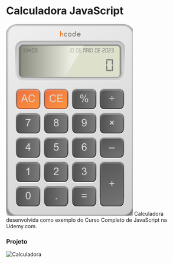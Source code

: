 # Calculadora JavaScript

![Hcode Treinamentos](https://github.com/ativacaoulamg/calculator/blob/main/calculator.png)
Calculadora desenvolvida como exemplo do Curso Completo de JavaScript na Udemy.com.

### Projeto
![Calculadora](https://firebasestorage.googleapis.com/v0/b/hcode-com-br.appspot.com/o/calculadora-hcode.jpg)
